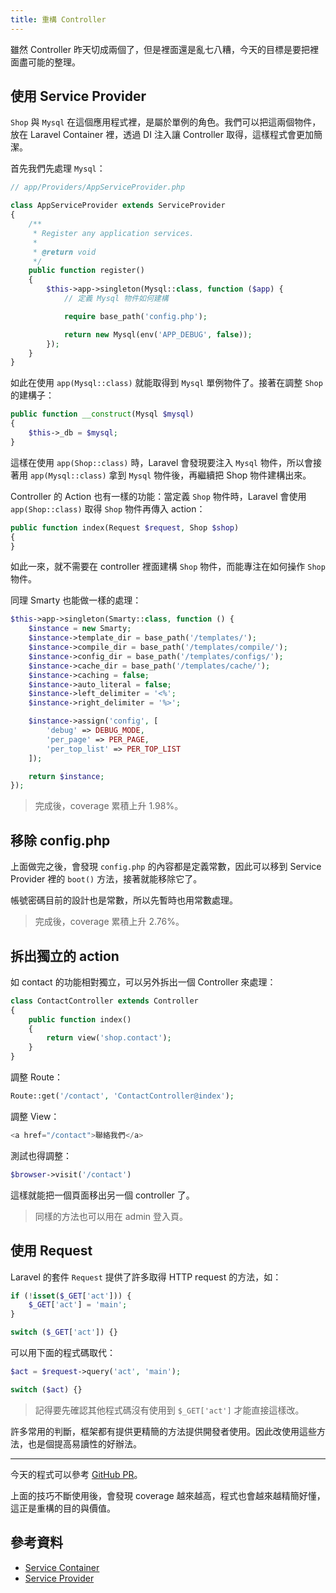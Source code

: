 ```yaml
---
title: 重構 Controller
---
```


雖然 Controller 昨天切成兩個了，但是裡面還是亂七八糟，今天的目標是要把裡面盡可能的整理。

## 使用 Service Provider

`Shop` 與 `Mysql` 在這個應用程式裡，是屬於單例的角色。我們可以把這兩個物件，放在 Laravel Container 裡，透過 DI 注入讓 Controller 取得，這樣程式會更加簡潔。

首先我們先處理 `Mysql`：

```php
// app/Providers/AppServiceProvider.php

class AppServiceProvider extends ServiceProvider
{
    /**
     * Register any application services.
     *
     * @return void
     */
    public function register()
    {
        $this->app->singleton(Mysql::class, function ($app) {
            // 定義 Mysql 物件如何建構

            require base_path('config.php');

            return new Mysql(env('APP_DEBUG', false));
        });
    }
}
```

如此在使用 `app(Mysql::class)` 就能取得到 `Mysql` 單例物件了。接著在調整 `Shop` 的建構子：

```php
public function __construct(Mysql $mysql)
{
    $this->_db = $mysql;
}
```

這樣在使用 `app(Shop::class)` 時，Laravel 會發現要注入 `Mysql` 物件，所以會接著用 `app(Mysql::class)` 拿到 `Mysql` 物件後，再繼續把 Shop 物件建構出來。

Controller 的 Action 也有一樣的功能：當定義 `Shop` 物件時，Laravel 會使用 `app(Shop::class)` 取得 `Shop` 物件再傳入 action：

```php
public function index(Request $request, Shop $shop)
{
}
```

如此一來，就不需要在 controller 裡面建構 `Shop` 物件，而能專注在如何操作 `Shop` 物件。

同理 Smarty 也能做一樣的處理：

```php
$this->app->singleton(Smarty::class, function () {
    $instance = new Smarty;
    $instance->template_dir = base_path('/templates/');
    $instance->compile_dir = base_path('/templates/compile/');
    $instance->config_dir = base_path('/templates/configs/');
    $instance->cache_dir = base_path('/templates/cache/');
    $instance->caching = false;
    $instance->auto_literal = false;
    $instance->left_delimiter = '<%';
    $instance->right_delimiter = '%>';

    $instance->assign('config', [
        'debug' => DEBUG_MODE,
        'per_page' => PER_PAGE,
        'per_top_list' => PER_TOP_LIST
    ]);

    return $instance;
});
```

> 完成後，coverage 累積上升 1.98%。

## 移除 config.php

上面做完之後，會發現 `config.php` 的內容都是定義常數，因此可以移到 Service Provider 裡的 `boot()` 方法，接著就能移除它了。

帳號密碼目前的設計也是常數，所以先暫時也用常數處理。

> 完成後，coverage 累積上升 2.76%。

## 拆出獨立的 action

如 contact 的功能相對獨立，可以另外拆出一個 Controller 來處理：

```php
class ContactController extends Controller
{
    public function index()
    {
        return view('shop.contact');
    }
}
```

調整 Route：

```php
Route::get('/contact', 'ContactController@index');
```

調整 View：

```php
<a href="/contact">聯絡我們</a>
```

測試也得調整：

```php
$browser->visit('/contact')
```

這樣就能把一個頁面移出另一個 controller 了。

> 同樣的方法也可以用在 admin 登入頁。

## 使用 Request

Laravel 的套件 `Request` 提供了許多取得 HTTP request 的方法，如：

```php
if (!isset($_GET['act'])) {
    $_GET['act'] = 'main';
}

switch ($_GET['act']) {}
```

可以用下面的程式碼取代：

```php
$act = $request->query('act', 'main');

switch ($act) {}
```

> 記得要先確認其他程式碼沒有使用到 `$_GET['act']` 才能直接這樣改。

許多常用的判斷，框架都有提供更精簡的方法提供開發者使用。因此改使用這些方法，也是個提高易讀性的好辦法。

---

今天的程式可以參考 [GitHub PR](https://github.com/MilesChou/book-refactoring-30-days/pull/17)。

上面的技巧不斷使用後，會發現 coverage 越來越高，程式也會越來越精簡好懂，這正是重構的目的與價值。

## 參考資料

* [Service Container](https://laravel.com/docs/5.5/container)
* [Service Provider](https://laravel.com/docs/5.5/providers)
